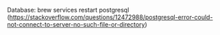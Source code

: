 Database:
brew services restart postgresql (https://stackoverflow.com/questions/12472988/postgresql-error-could-not-connect-to-server-no-such-file-or-directory)